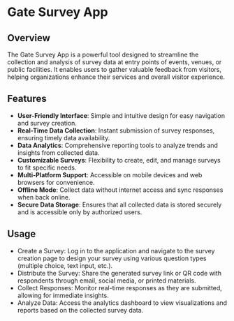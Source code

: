 # Gate Survey App

## Overview

The Gate Survey App is a powerful tool designed to streamline the collection and analysis of survey data at entry points of events, venues, or public facilities. It enables users to gather valuable feedback from visitors, helping organizations enhance their services and overall visitor experience.

## Features

- **User-Friendly Interface**: Simple and intuitive design for easy navigation and survey creation.
- **Real-Time Data Collection**: Instant submission of survey responses, ensuring timely data availability.
- **Data Analytics**: Comprehensive reporting tools to analyze trends and insights from collected data.
- **Customizable Surveys**: Flexibility to create, edit, and manage surveys to fit specific needs.
- **Multi-Platform Support**: Accessible on mobile devices and web browsers for convenience.
- **Offline Mode**: Collect data without internet access and sync responses when back online.
- **Secure Data Storage**: Ensures that all collected data is stored securely and is accessible only by authorized users.

 ## Usage
- Create a Survey: Log in to the application and navigate to the survey creation page to design your survey using various question types (multiple choice, text input, etc.).
- Distribute the Survey: Share the generated survey link or QR code with respondents through email, social media, or printed materials.
- Collect Responses: Monitor real-time responses as they are submitted, allowing for immediate insights.
- Analyze Data: Access the analytics dashboard to view visualizations and reports based on the collected survey data.

